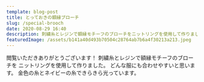 ```yaml
---
template: blog-post
title: とっておきの額縁ブローチ
slug: /special-brooch
date: 2020-08-29 16:40
description: 刺繍糸とレジンで額縁モチーフのブローチをニットリングを使用して作りました。
featuredImage: /assets/b141a40d493b70504c28764ab7b6a4f30213a213.jpeg
---
```

閲覧いただきありがとうございます！
刺繍糸とレジンで額縁モチーフのブローチを
ニットリングを使用して作りました。
どんな服にも合わせやすいと思います。
金色の糸とネイビーの糸できらきら光っています。
